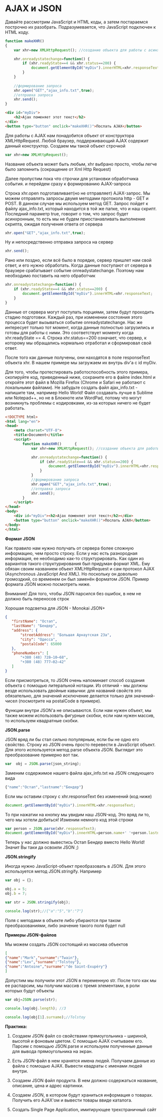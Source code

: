 # AJAX и JSON

Давайте рассмотрим JavaScript и HTML коды, а затем постараемся построчно их разобрать. Подразумевается, что JavaScript подключен к HTML коду.

```js
function makeXHR()
{
    var xhr=new XMLHttpRequest(); //создание объекта для работы с асинхронными запросами

    xhr.onreadystatechange=function() {
        if (xhr.readyState==4 && xhr.status==200) {
            document.getElementById("myDiv").innerHTML=xhr.responseText;
        }
    }
    
    //формирование запроса 
    xhr.open("GET","ajax_info.txt",true);
    //отправка запроса
    xhr.send();
}
```

```html
<div id="myDiv">
    <h2>Ajax поменяет этот текст</h2>
</div>
<button type="button" onclick="makeXHR()">Послать AJAX</button>
```

Для работы с AJAX нам понадобится объект от конструктора XMLHttpRequest. Любой браузер, поддерживающий AJAX содержит данный конструктор. Создаем мы такой объект строчкой

```js
var xhr=new XMLHttpRequest();
```

Название объекта может быть любым, xhr выбрано просто, чтобы легче было запомнить (сокращение от Xml Http Request)

Далее пропустим пока что строчки для установки обработчика события. и перейдем сразу к формированию AJAX-запроса 

Строка xhr.open подготавливает(но не отправляет) AJAX-запрос. Мы можем отправлять запросы двумя методами протокола http - GET и POST. В данном случае мы используем метод GET. Запрос пойдет к файлу ajax_info.txt, который находится в той же папке, что и наш скрипт. Последний параметр true, говорит о том, что запрос будет асинхронным, то есть мы не будем приостанавливать выполнение скрипта, ожидая получения ответа от сервера
```js
xhr.open("GET","ajax_info.txt",true);
```

Ну и непосредственно отправка запроса на сервер
```js
xhr.send();
```

Рано или поздно, если всё было в порядке, сервер пришлет нам свой ответ, и его нужно обработать. Когда данные поступают от сервера в браузере срабатывает событие onreadystatechange. Поэтому нам необходимо поставить на него обработчик

```js
xhr.onreadystatechange=function() {
    if (xhr.readyState==4 && xhr.status==200) {
        document.getElementById("myDiv").innerHTML=xhr.responseText;
    }
}
```

Данные от сервера могут поступать порциями, затем будут проходить стадию подготовки. Каждый раз, при изменении состояния этого процесса будет вызываться событие onreadystatechange. Нас же интересует только тот момент, когда данные полностью загрузились и готовы для работы с ними. Это соответствует моменту когда xhr.readyState == 4. Строка xhr.status==200 означает, что сервер, к которому мы обращались нормально отработал и сформировал свой ответ.

После того как данные получены, они находятся в поле responseText объекта xhr. В нашем примере мы загружаем их внутрь div'a c id myDiv.

Для того, чтобы протестировать работоспособность этого примера, скопируйте код, приведенный ниже, сохраните его в файле index.html и откройте этот файл в Mozilla Firefox (Chrome и Safari не работают с локальными файлами). Не забудьте создать файл ajax_info.txt - напишите там, например Hello World! Файл создавать лучше в Sublime или Notepad++, но не в Блокноте или WordPad, потому что могут возникнуть проблемы с кодировками, из-за которых ничего не будет работать.

```html
<!DOCTYPE html>
<html lang="en">
<head>
	<meta charset="UTF-8">
	<title>Document</title>
	<script>
		function makeXHR()		{
			var xhr=new XMLHttpRequest(); //создание объекта для работы с асинхронными запросами

			xhr.onreadystatechange=function() {
				if (xhr.readyState==4 && xhr.status==200) {
					document.getElementById("myDiv").innerHTML=xhr.responseText;
				}
			}
			//формирование запроса
			xhr.open("GET","ajax_info.txt",true);
			//отправка запроса
			xhr.send();
		}
	</script>
</head>
<body>
	<div id="myDiv"><h2>Ajax поменяет этот текст</h2></div>
    <button type="button" onclick="makeXHR()">Послать AJAX</button>
</body>
</html>
```

**Формат JSON**

Как правило нам нужно получать от сервера более сложную информацию, чем просто строку. Если у нас есть разнородная информация, ее необходимо как-то структурировать. Как один из вариантов такого структурирования был придуман формат XML. Ему обязан своим названием объект XMLHttpRequest и сам протокол AJAX (Asynchronous JavaScript And XML). Но поскольку он довольно громоздкий, со временем он был заменён форматом JSON. Пример формата JSON можно посмотреть ниже.

Внимание! Для того, чтобы JSON парсился без ошибок, в нем не должно быть переносов строк

Хорошая подсветка для JSON - Monokai JSON+

```json
{
   "firstName": "Остап",
   "lastName": "Бендер",
   "address": {
       "streetAddress": "Большая Арнаутская 23a",
       "city": "Одесса",
       "postalCode": 65000
   },
   "phoneNumbers": [
       "+380 (48) 728‒10‒68",
       "+380 (48) 777–02–42"
   ]
}
```

Если присмотреться, то JSON очень напоминает способ создания объекта с помощью литеральной нотации. Из отличий - мы должны везде использовать двойные кавычки: для названий свойств это обязательно, для значений исключение делается только для значений-чисел (посмотрите на postalCode в примере). 

Функции внутри JSON'а не описываются. Если нам нужен объект, мы также можем использовать фигурные скобки, если нам нужен массив, то используем квадратные скобки.

**JSON.parse**

JSON вряд ли бы стал сильно популярным, если бы не одно его свойство. Строку из JSON очень просто перевести в JavaScript объект. Для этого используется метод parse объекта JSON. Выглядит это преобразование примерно вот так.

```js
var  obj = JSON.parse(json_string);
```

Заменим содержимое нашего файла ajax_info.txt на JSON следующего вида

```js
{"name":"Остап","lastname":"Бендер"}
```

Если мы оставим строку с xhr.responseText без изменений (код ниже)
```js
document.getElementById("myDiv").innerHTML=xhr.responseText;
```

То при нажатии на кнопку мы увидим наш JSON-код. Это вряд ли то, чего мы хотели добиться! Изменим немного код этой строки

```js
var person = JSON.parse(xhr.responseText);
document.getElementById("myDiv").innerHTML=person.name+' '+person.lastname;
```

Теперь у нас должно вывестись Остап Бендер вместо Hello World! Значит Вы таки да освоили JSON ;)

**JSON.stringify**

Иногда нужно JavaScript-объект преобразовать в JSON. Для этого используется метод JSON.stringify. Например

```js
var obj = {};

obj.a = 5;
obj.b = 7;

var str = JSON.stringify(obj);

console.log(str);//{"a":"5","b":"7"}
```

Поля с методами в объекте либо убираются при таком преобразованиями, либо значение такого поля будет null


**Примеры JSON-файлов**

Мы можем создать JSON состоящий из массива объектов

```json
[
{"name":"Mark","surname":"Twain"},
{"name":"Lev","surname":"Tolstoy"},
{"name":"Antoine","surname":"de Saint-Exupéry"}
]
```

Допустим мы получили этот JSON в переменную str. После того как мы ее распарсим, мы получим массив с тремя элементами, в роли которых будут объекты

```js
var obj=JSON.parse(str);

console.log(obj.length); //3

console.log(obj[1].surname);//Tolstoy
```


**Практика:** 

1. Cоздаем JSON файл со свойствами прямоугольника – шириной, высотой и фоновым цветом.  С помощью AJAX считываем его. Парсим с помощью JSON.parse и используем полученные данные для вывода прямоугольника на экран.

2. Есть JSON-файл в нем хранятся имена людей. Получаем данные из файла с помощью AJAX. Вывести квадраты с именами людей внутри.

3. Создаем JSON файл продукта. В нем должно содержаться название, описание, цена и адрес картинки.

4. Создаем JSON, в котором будут храниться информация о товарах. Получить его AJAX'ом и вывести товары ввиде каталога.
5. Создать Single Page Application, имитирующее трехстраничный сайт
